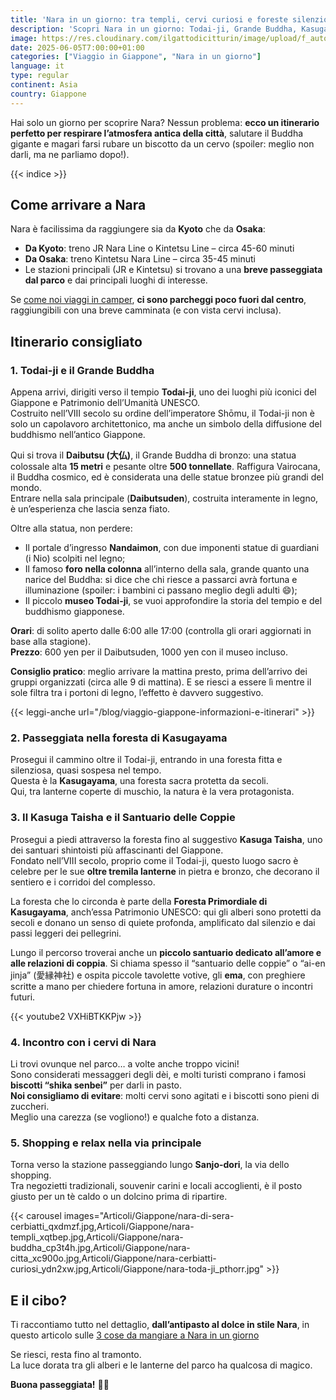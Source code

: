 ```yaml
---
title: 'Nara in un giorno: tra templi, cervi curiosi e foreste silenziose'
description: 'Scopri Nara in un giorno: Todai-ji, Grande Buddha, Kasuga Taisha, cervi e foresta di Kasugayama. Itinerario perfetto da Kyoto o Osaka!'
image: https://res.cloudinary.com/ilgattodicitturin/image/upload/f_auto,q_auto,w_800,dpr_auto/v1751857574/Articoli/Giappone/tour-di-nara-2025_nzmaha.png
date: 2025-06-05T7:00:00+01:00
categories: ["Viaggio in Giappone", "Nara in un giorno"]
language: it
type: regular
continent: Asia   
country: Giappone
---
```

Hai solo un giorno per scoprire Nara? Nessun problema: **ecco un itinerario perfetto per respirare l’atmosfera antica della città**, salutare il Buddha gigante e magari farsi rubare un biscotto da un cervo (spoiler: meglio non darli, ma ne parliamo dopo!).

{{< indice >}}

## Come arrivare a Nara

Nara è facilissima da raggiungere sia da **Kyoto** che da **Osaka**:

- **Da Kyoto**: treno JR Nara Line o Kintetsu Line – circa 45-60 minuti  
- **Da Osaka**: treno Kintetsu Nara Line – circa 35-45 minuti  
- Le stazioni principali (JR e Kintetsu) si trovano a una **breve passeggiata dal parco** e dai principali luoghi di interesse.

Se [come noi viaggi in camper](/blog/dall-italia-al-giappone-in-van), **ci sono parcheggi poco fuori dal centro**, raggiungibili con una breve camminata (e con vista cervi inclusa).

## Itinerario consigliato

### 1. Todai-ji e il Grande Buddha

Appena arrivi, dirigiti verso il tempio **Todai-ji**, uno dei luoghi più iconici del Giappone e Patrimonio dell’Umanità UNESCO.  
Costruito nell’VIII secolo su ordine dell’imperatore Shōmu, il Todai-ji non è solo un capolavoro architettonico, ma anche un simbolo della diffusione del buddhismo nell’antico Giappone.

Qui si trova il **Daibutsu (大仏)**, il Grande Buddha di bronzo: una statua colossale alta **15 metri** e pesante oltre **500 tonnellate**. Raffigura Vairocana, il Buddha cosmico, ed è considerata una delle statue bronzee più grandi del mondo.  
Entrare nella sala principale (**Daibutsuden**), costruita interamente in legno, è un’esperienza che lascia senza fiato.

Oltre alla statua, non perdere:

- Il portale d’ingresso **Nandaimon**, con due imponenti statue di guardiani (i Nio) scolpiti nel legno;
- Il famoso **foro nella colonna** all’interno della sala, grande quanto una narice del Buddha: si dice che chi riesce a passarci avrà fortuna e illuminazione (spoiler: i bambini ci passano meglio degli adulti 😄);
- Il piccolo **museo Todai-ji**, se vuoi approfondire la storia del tempio e del buddhismo giapponese.

**Orari**: di solito aperto dalle 6:00 alle 17:00 (controlla gli orari aggiornati in base alla stagione).  
**Prezzo**: 600 yen per il Daibutsuden, 1000 yen con il museo incluso.

**Consiglio pratico**: meglio arrivare la mattina presto, prima dell’arrivo dei gruppi organizzati (circa alle 9 di mattina). E se riesci a essere lì mentre il sole filtra tra i portoni di legno, l’effetto è davvero suggestivo.

{{< leggi-anche url="/blog/viaggio-giappone-informazioni-e-itinerari" >}}

### 2. Passeggiata nella foresta di Kasugayama

Prosegui il cammino oltre il Todai-ji, entrando in una foresta fitta e silenziosa, quasi sospesa nel tempo.  
Questa è la **Kasugayama**, una foresta sacra protetta da secoli.  
Qui, tra lanterne coperte di muschio, la natura è la vera protagonista.

### 3. Il Kasuga Taisha e il Santuario delle Coppie

Prosegui a piedi attraverso la foresta fino al suggestivo **Kasuga Taisha**, uno dei santuari shintoisti più affascinanti del Giappone.  
Fondato nell’VIII secolo, proprio come il Todai-ji, questo luogo sacro è celebre per le sue **oltre tremila lanterne** in pietra e bronzo, che decorano il sentiero e i corridoi del complesso.

La foresta che lo circonda è parte della **Foresta Primordiale di Kasugayama**, anch’essa Patrimonio UNESCO: qui gli alberi sono protetti da secoli e donano un senso di quiete profonda, amplificato dal silenzio e dai passi leggeri dei pellegrini.

Lungo il percorso troverai anche un **piccolo santuario dedicato all’amore e alle relazioni di coppia**. Si chiama spesso il “santuario delle coppie” o “ai-en jinja” (愛縁神社) e ospita piccole tavolette votive, gli **ema**, con preghiere scritte a mano per chiedere fortuna in amore, relazioni durature o incontri futuri.

{{< youtube2 VXHiBTKKPjw >}}

### 4. Incontro con i cervi di Nara

Li trovi ovunque nel parco… a volte anche troppo vicini!  
Sono considerati messaggeri degli dèi, e molti turisti comprano i famosi **biscotti “shika senbei”** per darli in pasto.  
**Noi consigliamo di evitare**: molti cervi sono agitati e i biscotti sono pieni di zuccheri.  
Meglio una carezza (se vogliono!) e qualche foto a distanza.

### 5. Shopping e relax nella via principale

Torna verso la stazione passeggiando lungo **Sanjo-dori**, la via dello shopping.  
Tra negozietti tradizionali, souvenir carini e locali accoglienti, è il posto giusto per un tè caldo o un dolcino prima di ripartire.

{{< carousel images="Articoli/Giappone/nara-di-sera-cerbiatti_qxdmzf.jpg,Articoli/Giappone/nara-templi_xqtbep.jpg,Articoli/Giappone/nara-buddha_cp3t4h.jpg,Articoli/Giappone/nara-citta_xc900o.jpg,Articoli/Giappone/nara-cerbiatti-curiosi_ydn2xw.jpg,Articoli/Giappone/nara-toda-ji_pthorr.jpg" >}}

## E il cibo?

Ti raccontiamo tutto nel dettaglio, **dall’antipasto al dolce in stile Nara**, in questo articolo sulle [3 cose da mangiare a Nara in un giorno](/blog/cosa-mangiare-a-nara-antipasto-primo-e-dolce)

Se riesci, resta fino al tramonto.  
La luce dorata tra gli alberi e le lanterne del parco ha qualcosa di magico.  

**Buona passeggiata!** 🌿✨